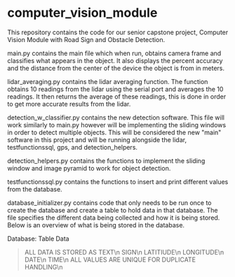 # computer_vision_module

This repository contains the code for our senior capstone project, Computer Vision Module with Road Sign and Obstacle Detection.  

main.py contains the main file which when run, obtains camera frame and classifies what appears in the object.  It also displays the percent accuracy and the distance from the center of the device the object is from in meters.  

lidar_averaging.py contains the lidar averaging function.  The function obtains 10 readings from the lidar using the serial port and averages the 10 readings.  It then returns the average of these readings, this is done in order to get more accurate results from the lidar.  

detection_w_classifier.py contains the new detection software.  This file will work similarly to main.py however will be implementing the sliding windows in order to detect multiple objects.  This will be considered the new "main" software in this project and will be running alongside the lidar, testfunctionssql, gps, and detection_helpers. 

detection_helpers.py contains the functions to implement the sliding window and image pyramid to work for object detection.  

testfunctionssql.py contains the functions to insert and print different values from the database.  

database_initializer.py contains code that only needs to be run once to create the database and create a table to hold data in that database.  The file specifies the different data being collected and how it is being stored.  Below is an overview of what is being stored in the database.  

Database: 
Table Data
>ALL DATA IS STORED AS TEXT\n
>SIGN\n
>LATITIUDE\n
>LONGITUDE\n
>DATE\n
>TIME\n
>ALL VALUES ARE UNIQUE FOR DUPLICATE HANDLING\n
